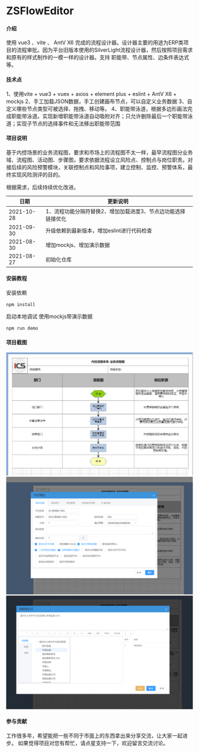 # ZSFlowEditor

#### 介绍
使用 vue3 、vite 、 AntV X6 完成的流程设计器。设计器主要的用途为ERP类项目的流程审批。因为平台旧版本使用的SilverLight流程设计器，然后按照项目需求和原有的样式制作的一模一样的设计器。支持 职能带、节点属性、边条件表达式等。
#### 技术点
1、使用vite + vue3 + vuex + axios + element plus + eslint + AntV X6 + mockjs
2、手工加载JSON数据，手工创建画布节点，可以自定义业务数据
3、自定义哪些节点类型可被选择、拖拽、移动等。
4、职能带泳道，根据多边形画法完成职能带泳道。实现新增职能带泳道自动吸附对齐；只允许删除最后一个职能带泳道；实现子节点的选择事件和无法移出职能带范围

#### 项目说明

基于内控场景的业务流程图，要求和市场上的流程图不太一样，最早流程图分业务域、流程图、活动图、步骤图，要求依据流程设立风险点、控制点与岗位职责。对接后续的风险预警模块，关联控制点和风险事项，建立控制、监控、预警体系，最终实现风险测评的目的。

根据需求，后续持续优化改进。

|  日期 |更新说明 |
|---|---|
| 2021-10-28  | 1、流程功能分隔符替换2、增加加载进度3、节点边功能选择链接优化  |
| 2021-09-30  | 升级依赖到最新版本，增加eslint进行代码检查  |
| 2021-08-30  | 增加mockjs、增加演示数据  |
| 2021-08-27  | 初始化仓库  |   


#### 安装教程

安装依赖

```shell
npm install
```

启动本地调试 使用mockjs带演示数据

```shell
npm run demo
```

#### 项目截图
![Image text](./images/1.png)
![Image text](./images/2.png)
![Image text](./images/3.png)


#### 参与贡献
工作很多年，希望能把一些不同于市面上的东西拿出来分享交流，让大家一起进步。
如果觉得项目对您有帮忙，请点星支持一下，欢迎留言交流讨论。
    



 
